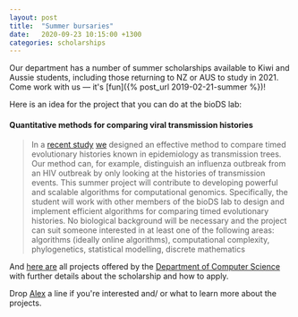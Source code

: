 ```yaml
---
layout: post
title:  "Summer bursaries"
date:   2020-09-23 10:15:00 +1300
categories: scholarships
---
```


Our department has a number of summer scholarships available to Kiwi and Aussie students, including those returning to NZ or AUS to study in 2021.
Come work with us &mdash; it's [fun]({% post_url 2019-02-21-summer %})!

Here is an idea for the project that you can do at the bioDS lab:

#### Quantitative methods for comparing viral transmission histories

> In a [recent study](https://arxiv.org/abs/2007.12307) [we](/) designed an effective method to compare timed evolutionary histories known in epidemiology as transmission trees.
> Our method can, for example, distinguish an influenza outbreak from an HIV outbreak by only looking at the histories of transmission events.
> This summer project will contribute to developing powerful and scalable algorithms for computational genomics.
> Specifically, the student will work with other members of the bioDS lab to design and implement efficient algorithms for comparing timed evolutionary histories.
> No biological background will be necessary and the project can suit someone interested in at least one of the following areas: algorithms (ideally online algorithms), computational complexity, phylogenetics, statistical modelling, discrete mathematics


And [here are](/assets/2020-09-23-summer_bursaries.pdf) all projects offered by the [Department of Computer Science](https://www.otago.ac.nz/computer-science/index.html) with further details about the scholarship and how to apply.

Drop [Alex](/alex/) a line if you're interested and/ or what to learn more about the projects.
